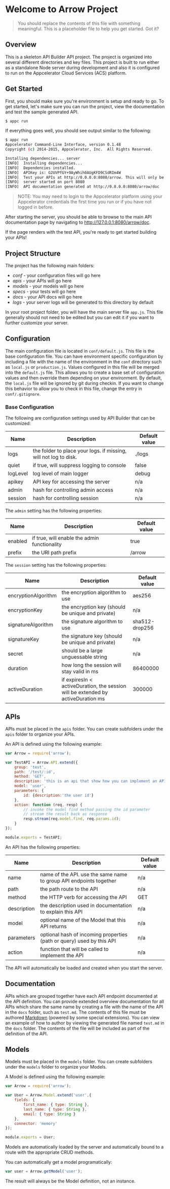 # Welcome to Arrow Project

> You should replace the contents of this file with something meaningful.  This is a placeholder file to help you get started.  Got it?

## Overview

This is a skeleton API Builder API project.  The project is organized into several different directories and key files.  This project is built to run either as a standalone Node server during development and also it is configured to run on the Appcelerator Cloud Services (ACS) platform.

## Get Started

First, you should make sure you're environment is setup and ready to go.  To get started, let's make sure you can run the project, view the documentation and test the sample generated API.

```bash
$ appc run
```

If everything goes well, you should see output similar to the following:

```bash
$ appc run
Appcelerator Command-Line Interface, version 0.1.48
Copyright (c) 2014-2015, Appcelerator, Inc.  All Rights Reserved.

Installing dependencies... server
[INFO]  Installing dependencies...
[INFO]  Dependencies installed.
[INFO]  APIKey is: G2UVPfGY+9AyWhih0AUgKFD9CSdRIm4W
[INFO]  Test your APIs at http://0.0.0.0:8080/arrow. This will only be available on your dev environment
[INFO]  server started on port 8080
[INFO]  API documentation generated at http://0.0.0.0:8080/arrow/doc
```

> NOTE: You may need to login to the Appcelerator platform using your Appcelerator credentials the first time you run or if you have not logged in before.

After starting the server, you should be able to browse to the main API documentation page by navigating to http://127.0.0.1:8080/arrow/doc.

If the page renders with the test API, you're ready to get started building your APIs!

## Project Structure

The project has the following main folders:

- _conf_ - your configuration files will go here
- _apis_ - your APIs will go here
- _models_ - your models will go here
- _specs_ - your tests will go here
- _docs_ - your API docs will go here
- _logs_ - your server logs will be generated to this directory by default

In your root project folder, you will have the main server file `app.js`.  This file generally should not need to be edited but you can edit it if you want to further customize your server.

## Configuration

The main configuration file is located in `conf/default.js`.  This file is the base configuration file.  You can have environment specific configuration by including a file with the name of the environment in the `conf` directory such as `local.js` or `production.js`.  Values configured in this file will be merged into the `default.js` file.  This allows you to create a base set of configuration values and then override them depending on your environment. By default, the `local.js` file will be ignored by git during checkin.  If you want to change this behavior to allow you to check in this file, change the entry in `conf/.gitignore`.

### Base Configuration

The following are configuration settings used by API Builder that can be customized:

| Name        | Description                                                         | Default value       |
|-------------|---------------------------------------------------------------------|---------------------|
| logs        | the folder to place your logs.  if missing, will not log to disk.   | ./logs              |
| quiet       | if true, will suppress logging to console                           | false               |
| logLevel    | log level of main logger                                            | debug               |
| apikey      | API key for accessing the server                                    | n/a                 |
| admin       | hash for controlling admin access                                   | n/a                 |
| session     | hash for controlling session                                        | n/a                 |

The `admin` setting has the following properties:

| Name        | Description                                                         | Default value       |
|-------------|---------------------------------------------------------------------|---------------------|
| enabled     | if true, will enable the admin functionality                        | true                |
| prefix      | the URI path prefix                                                 | /arrow              |

The `session` setting has the following properties:

| Name                | Description                                               | Default value       |
|---------------------|-----------------------------------------------------------|---------------------|
| encryptionAlgorithm | the encryption algorithm to use                           | aes256              |
| encryptionKey       | the encryption key (should be unique and private)         | n/a                 |
| signatureAlgorithm  | the signature algorithm to use                            | sha512-drop256      |
| signatureKey        | the signature key (should be unique and private)          | n/a                 |
| secret              | should be a large unguessable string                      | n/a                 |
| duration            | how long the session will stay valid in ms                | 86400000            |
| activeDuration      | if expiresIn < activeDuration, the session will be extended by activeDuration ms | 300000 |

## APIs

APIs must be placed in the `apis` folder.  You can create subfolders under the `apis` folder to organize your APIs.

An API is defined using the following example:

```javascript
var Arrow = require('arrow');

var TestAPI = Arrow.API.extend({
    group: 'test',
    path: '/test/:id',
    method: 'GET',
    description: 'this is an api that show how you can implement an API',
    model: 'user',
    parameters: {
        id: {description:'the user id'}
    },
    action: function (req, resp) {
        // invoke the model find method passing the id parameter
        // stream the result back as response
        resp.stream(req.model.find, req.params.id);
    }
});

module.exports = TestAPI;
```

An API has the following properties:

| Name        | Description                                                         | Default value       |
|-------------|---------------------------------------------------------------------|---------------------|
| name        | name of the API. use the same name to group API endpoints together  | n/a                 |
| path        | the path route to the API                                           | n/a                 |
| method      | the HTTP verb for accessing the API                                 | GET                 |
| description | the description used in documentation to explain this API           | n/a                 |
| model       | optional name of the Model that this API returns                    | n/a                 |
| parameters  | optional hash of incoming properties (path or query) used by this API | n/a               |
| action      | function that will be called to implement the API                   | n/a                 |

The API will automatically be loaded and created when you start the server.

## Documentation

APIs which are grouped together have each API endpoint documented at the API definition.  You can provide extended overview documentation for all APIs which share the same name by creating a file with the name of the API in the `docs` folder, such as `test.md`.  The contents of this file must be authored [Markdown](http://daringfireball.net/projects/markdown/syntax) (powered by some special extensions).  You can view an example of how to author by viewing the generated file named `test.md` in the `docs` folder.  The contents of the file will be included as part of the definition of the API.

## Models

Models must be placed in the `models` folder.  You can create subfolders under the `models` folder to organize your Models.

A Model is defined using the following example:

```javascript
var Arrow = require('arrow');

var User = Arrow.Model.extend('user',{
    fields: {
        first_name: { type: String },
        last_name: { type: String },
        email: { type: String }
    },
    connector: 'memory'
});

module.exports = User;
```

Models are automatically loaded by the server and automatically bound to a route with the appropriate CRUD methods.

You can automatically get a model programatically:

```javascript
var user = Arrow.getModel('user');
```

The result will always be the Model definition, not an instance.

